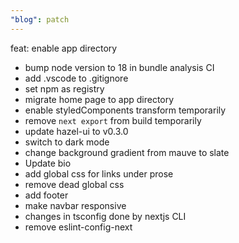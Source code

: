```yaml
---
"blog": patch
---
```


feat: enable app directory

- bump node version to 18 in bundle analysis CI
- add .vscode to .gitignore
- set npm as registry
- migrate home page to app directory
- enable styledComponents transform temporarily
- remove `next export` from build temporarily
- update hazel-ui to v0.3.0
- switch to dark mode
- change background gradient from mauve to slate
- Update bio
- add global css for links under prose
- remove dead global css
- add footer
- make navbar responsive
- changes in tsconfig done by nextjs CLI
- remove eslint-config-next
